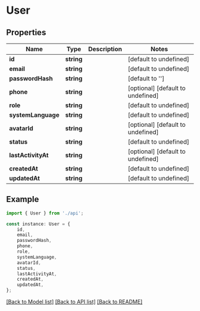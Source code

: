 # User


## Properties

Name | Type | Description | Notes
------------ | ------------- | ------------- | -------------
**id** | **string** |  | [default to undefined]
**email** | **string** |  | [default to undefined]
**passwordHash** | **string** |  | [default to '']
**phone** | **string** |  | [optional] [default to undefined]
**role** | **string** |  | [default to undefined]
**systemLanguage** | **string** |  | [default to undefined]
**avatarId** | **string** |  | [optional] [default to undefined]
**status** | **string** |  | [default to undefined]
**lastActivityAt** | **string** |  | [optional] [default to undefined]
**createdAt** | **string** |  | [default to undefined]
**updatedAt** | **string** |  | [default to undefined]

## Example

```typescript
import { User } from './api';

const instance: User = {
    id,
    email,
    passwordHash,
    phone,
    role,
    systemLanguage,
    avatarId,
    status,
    lastActivityAt,
    createdAt,
    updatedAt,
};
```

[[Back to Model list]](../README.md#documentation-for-models) [[Back to API list]](../README.md#documentation-for-api-endpoints) [[Back to README]](../README.md)
